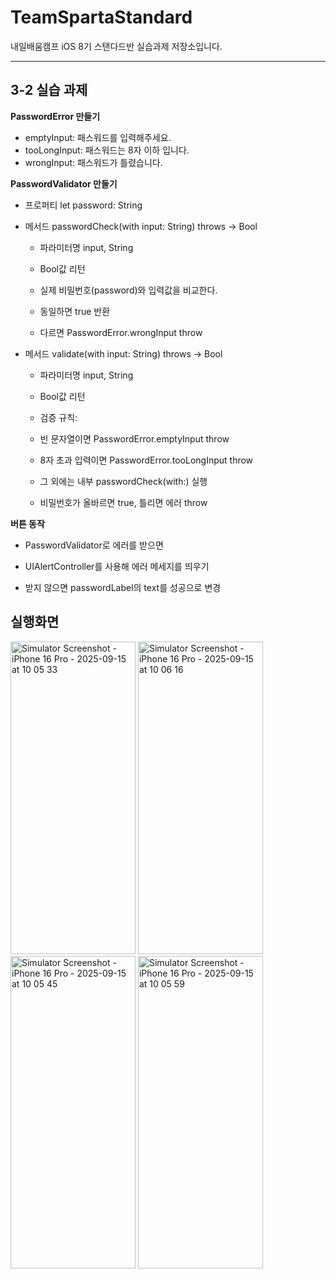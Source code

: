 # TeamSpartaStandard

내일배움캠프 iOS 8기 스탠다드반 실습과제 저장소입니다.

---
## 3-2 실습 과제 

**PasswordError 만들기**

- emptyInput: 패스워드를 입력해주세요.
- tooLongInput: 패스워드는 8자 이하 입니다.
- wrongInput: 패스워드가 틀렸습니다.


**PasswordValidator 만들기**

- 프로퍼티 let password: String

- 메서드 passwordCheck(with input: String) throws -> Bool

  - 파라미터명 input, String
  
  - Bool값 리턴
  
  - 실제 비밀번호(password)와 입력값을 비교한다.
  
  - 동일하면 true 반환
  
  - 다르면 PasswordError.wrongInput throw

- 메서드 validate(with input: String) throws -> Bool

  - 파라미터명 input, String

  - Bool값 리턴
  
  - 검증 규칙:
  
  - 빈 문자열이면 PasswordError.emptyInput throw
  
  - 8자 초과 입력이면 PasswordError.tooLongInput throw
  
  - 그 외에는 내부 passwordCheck(with:) 실행
  
  - 비밀번호가 올바르면 true, 틀리면 에러 throw


**버튼 동작**

- PasswordValidator로 에러를 받으면

- UIAlertController를 사용해 에러 메세지를 띄우기

- 받지 않으면 passwordLabel의 text를 성공으로 변경

## 실행화면

<img width="200" height="500" alt="Simulator Screenshot - iPhone 16 Pro - 2025-09-15 at 10 05 33" src="https://github.com/user-attachments/assets/d416978a-6d5a-4095-9890-6a6e97e7c6d3" />

<img width="200" height="500" alt="Simulator Screenshot - iPhone 16 Pro - 2025-09-15 at 10 06 16" src="https://github.com/user-attachments/assets/220c2841-d067-4527-8509-0727a83e2b14" />

<img width="200" height="500" alt="Simulator Screenshot - iPhone 16 Pro - 2025-09-15 at 10 05 45" src="https://github.com/user-attachments/assets/695733f3-10e4-45c1-9a2f-15571af2a63a" />

<img width="200" height="500" alt="Simulator Screenshot - iPhone 16 Pro - 2025-09-15 at 10 05 59" src="https://github.com/user-attachments/assets/78c83efe-0e0a-4934-b02d-67e6245da3dd" />
